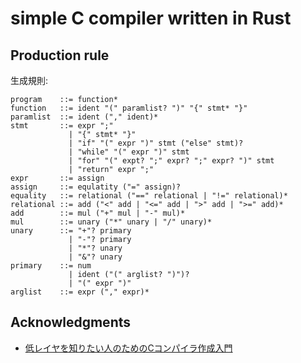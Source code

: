 # simple C compiler written in Rust

## Production rule
生成規則:
```
program    ::= function*
function   ::= ident "(" paramlist? ")" "{" stmt* "}"
paramlist  ::= ident ("," ident)*
stmt       ::= expr ";"
             | "{" stmt* "}"
             | "if" "(" expr ")" stmt ("else" stmt)?
             | "while" "(" expr ")" stmt
             | "for" "(" expt? ";" expr? ";" expr? ")" stmt
             | "return" expr ";"
expr       ::= assign
assign     ::= equlatity ("=" assign)?
equality   ::= relational ("==" relational | "!=" relational)*
relational ::= add ("<" add | "<=" add | ">" add | ">=" add)*
add        ::= mul ("+" mul | "-" mul)*
mul        ::= unary ("*" unary | "/" unary)*
unary      ::= "+"? primary
             | "-"? primary
             | "*"? unary
             | "&"? unary
primary    ::= num
             | ident ("(" arglist? ")")?
             | "(" expr ")"
arglist    ::= expr ("," expr)*
```

## Acknowledgments
- [低レイヤを知りたい人のためのCコンパイラ作成入門](https://www.sigbus.info/compilerbook)
